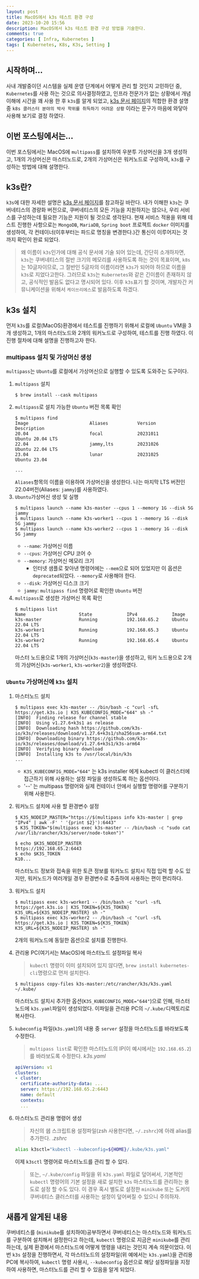 ```yaml
---
layout: post
title: MacOS에서 k3s 테스트 환경 구성
date: 2023-10-20 15:56
description: MacOS에서 k3s 테스트 환경 구성 방법을 기술한다.
comments: true
categories: [ Infra, Kubernetes ]
tags: [ Kubernetes, K8s, K3s, Setting ]
---
```


## 시작하며...
사내 개발중이던 시스템을 실제 운영 단계에서 어떻게 관리 할 것인지 고민하던 중, `Kubernetes`를 사용 하는 것으로 의사결정하였고,
인프라 전문가가 없는 상황에서 개념 이해에 시간을 꽤 사용 한 후 `k3s`를 알게 되었고, [k3s 문서 페이지](https://docs.k3s.io/kr/)의
적합한 환경 설명 중 `k8s 클러스터 분야의 박사 학위를 취득하기 어려운 상황` 이라는 문구가 마음에 와닿아 사용해 보기로 결정 하였다.

## 이번 포스팅에서는...
이번 포스팅에서는 MacOS에 `multipass`를 설치하여 우분투 가상머신을 3개 생성하고, 1개의 가상머신은 마스터노드로, 2개의 가상머신은 워커노드로
구성하여, `k3s`를 구성하는 방법에 대해 설명한다.

## k3s란?
`k3s`에 대한 자세한 설명은 [k3s 문서 페이지](https://docs.k3s.io/kr/)를 참고하길 바란다.
내가 이해한 `k3s`는 쿠버네티스의 경량화 버전으로, 쿠버네티스의 모든 기능을 지원하지는 않으나, 우리 서비스를 구성하는데 필요한
기능은 지원이 될 것으로 생각된다.
현재 서비스 적용을 위해 테스트 진행한 사항으로는 `MongoDB`, `MariaDB`, `Spring boot` 프로젝트 `docker` 이미지를 생성하여,
각 컨테이너(이후부터는 파드로 명칭을 변경한다.)간 통신이 이루어지는 것 까지 확인이 완료 되었다.

> 왜 이름이 `k3s`인가에 대해 공식 문서에 기술 되어 있는데, 간단히 소개하자면, `k3s`는 쿠버네티스의 절반 크기의 메모리를 사용하도록
> 하는 것이 목표이며, `k8s`는 10글자이므로, 그 절반인 5글자의 이름이라면 `k3s`가 되어야 하므로 이름을 `k3s`로 지었다고한다.
> 그러므로 `k3s`는 `Kubernetes`와 같은 긴이름이 존재하지 않고, 공식적인 발음도 없다고 명시되어 있다.
> 이후 `k3s`표기 할 것이며, 개발자간 커뮤니케이션을 위해서 `케이쓰리에스`로 발음하도록 하겠다.

## k3s 설치
먼저 `k3s`를 로컬(MacOS)환경에서 테스트를 진행하기 위해서 로컬에 `Ubuntu` VM을 3개 생성하고, 1개의 마스터노드와 2개의 워커노드로 구성하여,
테스트를 진행 하였다. 이 진행 절차에 대해 설명을 진행하고자 한다.

### multipass 설치 및 가상머신 생성
`multipass`는 `Ubuntu`를 로컬에서 가상머신으로 실행할 수 있도록 도와주는 도구이다.

1. `multipass` 설치
   ```shell
   $ brew install --cask multipass
   ```
2. `multipass`로 설치 가능한 `Ubuntu` 버전 목록 확인
   ```shell
   $ multipass find
   Image                       Aliases           Version          Description
   20.04                       focal             20231011         Ubuntu 20.04 LTS
   22.04                       jammy,lts         20231026         Ubuntu 22.04 LTS
   23.04                       lunar             20231025         Ubuntu 23.04

   ...
   ```
   `Aliases`항목의 이름을 이용하여 가상머신을 생성한다. 나는 마지막 LTS 버전인 22.04버전(Aliases: `jammy`)를 사용하였다.
3. `Ubuntu`가상머신 생성 및 실행
   ```shell
   $ multipass launch --name k3s-master --cpus 1 --memory 1G --disk 5G jammy
   $ multipass launch --name k3s-worker1 --cpus 1 --memory 1G --disk 5G jammy
   $ multipass launch --name k3s-worker2 --cpus 1 --memory 1G --disk 5G jammy
   ```
   - `--name`: 가상머신 이름
   - `--cpus`: 가상머신 CPU 코어 수
   - `--memory`: 가상머신 메모리 크기
     - 인터넷 샘플로 찾아낸 명령어에는 `--mem`으로 되어 있었지만 이 옵션은 `deprecated`되었다. `--memory`로 사용해야 한다.
   - `--disk`: 가상머신 디스크 크기
   - `jammy`: `multipass find` 명령어로 확인한 `Ubuntu` 버전
4. `multipass`로 생성한 가상머신 목록 확인
   ```shell
   $ multipass list
   Name                    State             IPv4             Image
   k3s-master              Running           192.168.65.2     Ubuntu 22.04 LTS
   k3s-worker1             Running           192.168.65.3     Ubuntu 22.04 LTS
   k3s-worker2             Running           192.168.65.4     Ubuntu 22.04 LTS
   ```
   마스터 노드용으로 1개의 가상머신(`k3s-master`)을 생성하고, 워커 노드용으로 2개의 가상머신(`k3s-worker1`, `k3s-worker2`)을 생성하였다.

### `Ubuntu` 가상머신에 `k3s` 설치
1. 마스터노드 설치
   ```shell
   $ multipass exec k3s-master -- /bin/bash -c "curl -sfL https://get.k3s.io | K3S_KUBECONFIG_MODE="644" sh -"
   [INFO]  Finding release for channel stable
   [INFO]  Using v1.27.6+k3s1 as release
   [INFO]  Downloading hash https://github.com/k3s-io/k3s/releases/download/v1.27.6+k3s1/sha256sum-arm64.txt
   [INFO]  Downloading binary https://github.com/k3s-io/k3s/releases/download/v1.27.6+k3s1/k3s-arm64
   [INFO]  Verifying binary download
   [INFO]  Installing k3s to /usr/local/bin/k3s
   ...
   ```
   - `K3S_KUBECONFIG_MODE="644"` 는 k3s installer 에게 kubectl 이 클러스터에 접근하기 위해 사용하는 설정 파일을 생성하도록 하는 옵션이다.
   - '--' 는 multipass 명령어와 실제 컨테이너 안에서 실행할 명령어를 구분하기 위해 사용한다.
2. 워커노드 설치에 사용 할 환경변수 설정
   ```shell
   $ K3S_NODEIP_MASTER="https://$(multipass info k3s-master | grep "IPv4" | awk -F' ' '{print $2}'):6443"
   $ K3S_TOKEN="$(multipass exec k3s-master -- /bin/bash -c "sudo cat /var/lib/rancher/k3s/server/node-token")"

   $ echo $K3S_NODEIP_MASTER
   https://192.168.65.2:6443
   $ echo $K3S_TOKEN
   K10...
   ```
   마스터노드 정보와 접속을 위한 토큰 정보를 워커노드 설치시 직접 입력 할 수도 있지만, 워커노드가 여러개일 경우 환경변수로 추출하여 사용하는 편이 편리하다.
3. 워커노드 설치
   ```shell
   $ multipass exec k3s-worker1 -- /bin/bash -c "curl -sfL https://get.k3s.io | K3S_TOKEN=${K3S_TOKEN} K3S_URL=${K3S_NODEIP_MASTER} sh -"
   $ multipass exec k3s-worker2 -- /bin/bash -c "curl -sfL https://get.k3s.io | K3S_TOKEN=${K3S_TOKEN} K3S_URL=${K3S_NODEIP_MASTER} sh -"
   ```
   2개의 워커노드에 동일한 옵션으로 설치를 진행한다.
4. 관리용 PC(여기서는 MacOS)에 마스터노드 설정파일 복사
   > `kubectl` 명령이 이미 설치되어 있지 않다면, `brew install kubernetes-cli`명령으로 먼저 설치한다.
   ```shell
   $ multipass copy-files k3s-master:/etc/rancher/k3s/k3s.yaml ~/.kube/
   ```
   마스터노드 설치시 추가한 옵션(`K3S_KUBECONFIG_MODE="644"`)으로 인해, 마스터노드에 `k3s.yaml`파일이 생성되었다. 이파일을 관리용 PC의
   `~/.kube/`디렉토리로 복사한다.
5. `kubeconfig` 파일(`k3s.yaml`)의 내용 중 `server` 설정을 마스터노드를 바라보도록 수정한다.
   > `multipass list`로 확인한 마스터노드의 IP(이 예시에서는 `192.168.65.2`)를 바라보도록 수정한다.
   _k3s.yaml_
   ```yaml
   apiVersion: v1
   clusters:
   - cluster:
     certificate-authority-data: ...
     server: https://192.168.65.2:6443
     name: default
     contexts:
     ...
   ```
6. 마스터노드 관리용 명령어 생성
   > 자신의 쉡 스크립트용 설정파일(zsh 사용한다면, `~/.zshrc`)에 아래 alias를 추가한다.
   _.zshrc_
   ```bash
   alias k3sctl="kubectl --kubeconfig=${HOME}/.kube/k3s.yaml"
   ```
   이제 `k3sctl` 명령어로 마스터노드를 관리 할 수 있다.

   > 또는, `~/.kube/config` 파일을 위 `k3s.yaml` 파일로 덮어써서, 기본적인 `kubectl` 명령어의 기본 설정을 새로 설치한 `k3s` 마스터노드를
   > 관리하는 용도로 설정 할 수도 있다. 이 경우 혹시 별도로 설정한 `minikube` 또는 도커의 쿠버네티스 클러스터를 사용하는 설정이 덮어써질 수 있으니
   > 주의하자.

## 새롭게 알게된 내용
쿠버네티스를 (`minikube`를 설치하여)공부하면서 쿠버네티스는 마스터노드와 워커노드를 구분하여 설치해서 설정한다고 하는데, `kubectl` 명령으로
지금은 `minikube`를 관리하는데, 실제 환경에서 마스터노드에 어떻게 명령을 내리는 것인지 계속 의문이었다.
이번 `k3s` 설정을 진행하면서, 각 마스터노드의 설정파일(위 예에서는 `k3s.yaml`)을 관리용 PC에 복사하여, `kubectl` 명령 사용시,
`--kubeconfig` 옵션으로 해당 설정파일을 지정하여 사용하면, 마스터노드를 관리 할 수 있음을 알게 되었다.
